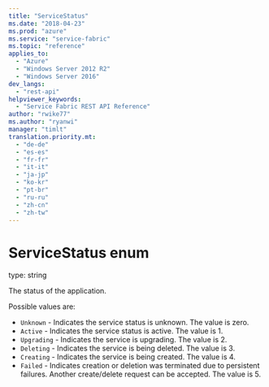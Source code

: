 ```yaml
---
title: "ServiceStatus"
ms.date: "2018-04-23"
ms.prod: "azure"
ms.service: "service-fabric"
ms.topic: "reference"
applies_to: 
  - "Azure"
  - "Windows Server 2012 R2"
  - "Windows Server 2016"
dev_langs: 
  - "rest-api"
helpviewer_keywords: 
  - "Service Fabric REST API Reference"
author: "rwike77"
ms.author: "ryanwi"
manager: "timlt"
translation.priority.mt: 
  - "de-de"
  - "es-es"
  - "fr-fr"
  - "it-it"
  - "ja-jp"
  - "ko-kr"
  - "pt-br"
  - "ru-ru"
  - "zh-cn"
  - "zh-tw"
---
```

# ServiceStatus enum

type: string

The status of the application.

Possible values are: 

  - `Unknown` - Indicates the service status is unknown. The value is zero.
  - `Active` - Indicates the service status is active. The value is 1.
  - `Upgrading` - Indicates the service is upgrading. The value is 2.
  - `Deleting` - Indicates the service is being deleted. The value is 3.
  - `Creating` - Indicates the service is being created. The value is 4.
  - `Failed` - Indicates creation or deletion was terminated due to persistent failures. Another create/delete request can be accepted. The value is 5.

